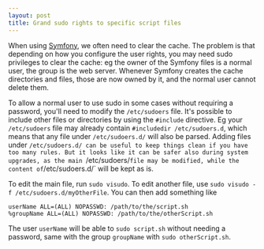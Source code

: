 ```yaml
---
layout: post
title: Grand sudo rights to specific script files
---
```


When using [Symfony](https://symfony.com/), we often need to clear the cache. The problem is that depending on how you configure the user rights, you may need sudo privileges to clear the cache: eg the owner of the Symfony files is a normal user, the group is the web server. Whenever Symfony creates the cache directories and files, those are now owned by it, and the normal user cannot delete them.

To allow a normal user to use sudo in some cases without requiring a password, you'll need to modify the `/etc/sudoers` file. It's possible to include other files or directories by using the `#include` directive. Eg your `/etc/sudoers` file may already contain `#includedir /etc/sudoers.d`, which means that any file under `/etc/sudoers.d/` will also be parsed. 
Adding files under `/etc/sudoers.d/ can be useful to keep things clean if you have too many rules. But it looks like it can be safer also during system upgrades, as the main `/etc/sudoers/` file may be modified, while the content of `/etc/sudoers.d/` will be kept as is.

To edit the main file, run `sudo visudo`. To edit another file, use `sudo visudo -f /etc/sudoers.d/myOtherFile`. You can then add something like

```
userName ALL=(ALL) NOPASSWD: /path/to/the/script.sh
%groupName ALL=(ALL) NOPASSWD: /path/to/the/otherScript.sh
```

The user `userName` will be able to `sudo script.sh` without needing a password, same with the group `groupName` with `sudo otherScript.sh`.